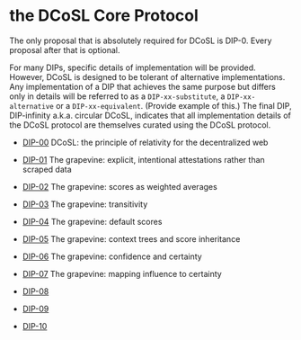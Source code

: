 # the DCoSL Core Protocol

The only proposal that is absolutely required for DCoSL is DIP-0. Every proposal after that is optional. 

For many DIPs, specific details of implementation will be provided. However, DCoSL is designed to be tolerant of alternative implementations. Any implementation of a DIP that achieves the same purpose but differs only in details will be referred to as a `DIP-xx-substitute`, a `DIP-xx-alternative` or a `DIP-xx-equivalent`. (Provide example of this.) The final DIP, DIP-infinity a.k.a. circular DCoSL, indicates that all implementation details of the DCoSL protocol are themselves curated using the DCoSL protocol.

- [DIP-00](00.md) DCoSL: the principle of relativity for the decentralized web

- [DIP-01](01.md) The grapevine: explicit, intentional attestations rather than scraped data

- [DIP-02](02.md) The grapevine: scores as weighted averages

- [DIP-03](03.md) The grapevine: transitivity

- [DIP-04](04.md) The grapevine: default scores

- [DIP-05](05.md) The grapevine: context trees and score inheritance

- [DIP-06](06.md) The grapevine: confidence and certainty

- [DIP-07](07.md) The grapevine: mapping influence to certainty

- [DIP-08](08.md)

- [DIP-09](09.md)

- [DIP-10](10.md)
